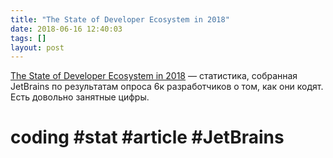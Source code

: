 ```yaml
---
title: "The State of Developer Ecosystem in 2018"
date: 2018-06-16 12:40:03
tags: []
layout: post
---
```


[The State of Developer Ecosystem in 2018](https://www.jetbrains.com/research/devecosystem-2018/) — статистика, собранная JetBrains по результатам опроса 6к разработчиков о том, как они кодят. Есть довольно занятные цифры.

# coding #stat #article #JetBrains
